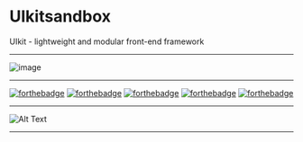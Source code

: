 # UIkitsandbox
UIkit - lightweight and modular front-end framework
***
![image](https://user-images.githubusercontent.com/19554935/49054861-b0af5f00-f1c3-11e8-9327-9c1a0fadd666.png)
***
[![forthebadge](https://forthebadge.com/images/badges/built-by-hipsters.svg)](https://forthebadge.com)
[![forthebadge](https://forthebadge.com/images/badges/built-with-love.svg)](https://forthebadge.com)
[![forthebadge](https://forthebadge.com/images/badges/built-with-swag.svg)](https://forthebadge.com)
[![forthebadge](https://forthebadge.com/images/badges/check-it-out.svg)](https://forthebadge.com)
[![forthebadge](https://forthebadge.com/images/badges/fo-real.svg)](https://forthebadge.com)
***
![Alt Text](https://github.com/ofuen/UIkitsandbox/blob/master/screenshot/2018-11-26_21-35-45.gif)
***
